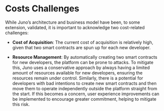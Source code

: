 # Costs Challenges

While Juno’s architecture and business model have been, to some extension, validated, it is important to acknowledge two cost-related challenges:

- **Cost of Acquisition**: The current cost of acquisition is relatively high, given that two smart contracts are spun up for each new developer.

- **Resource Management**: By automatically creating two smart contracts for new developers, the platform can be prone to attacks. To mitigate this, Juno uses a conservative approach by always having a limited amount of resources available for new developers, ensuring the resources remain under control. Similarly, there is a potential for developers with bad intentions to create new smart contracts and then move them to operate independently outside the platform straight from the start. If this becomes a concern, user experience improvements can be implemented to encourage greater commitment, helping to mitigate this risk.
